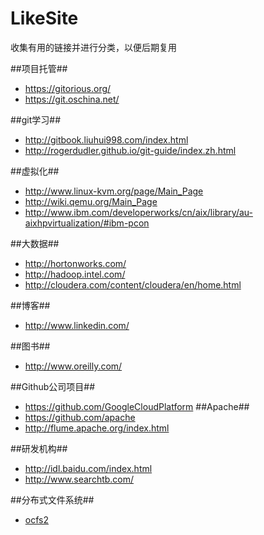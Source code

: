 LikeSite
========

收集有用的链接并进行分类，以便后期复用

##项目托管##
* https://gitorious.org/  
* https://git.oschina.net/

##git学习##
* http://gitbook.liuhui998.com/index.html  
* http://rogerdudler.github.io/git-guide/index.zh.html

##虚拟化##
* http://www.linux-kvm.org/page/Main_Page  
* http://wiki.qemu.org/Main_Page
* http://www.ibm.com/developerworks/cn/aix/library/au-aixhpvirtualization/#ibm-pcon

##大数据##
* http://hortonworks.com/  
* http://hadoop.intel.com/
* http://cloudera.com/content/cloudera/en/home.html  

##博客##
* http://www.linkedin.com/  

##图书##
* http://www.oreilly.com/

##Github公司项目##
* https://github.com/GoogleCloudPlatform
##Apache##
* https://github.com/apache
* http://flume.apache.org/index.html

##研发机构##
* http://idl.baidu.com/index.html
* http://www.searchtb.com/

##分布式文件系统##
* [ocfs2](https://oss.oracle.com/projects/)

